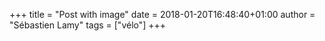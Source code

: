 +++
title = "Post with image"
date = 2018-01-20T16:48:40+01:00
author = "Sébastien Lamy"
tags = ["vélo"]
+++
